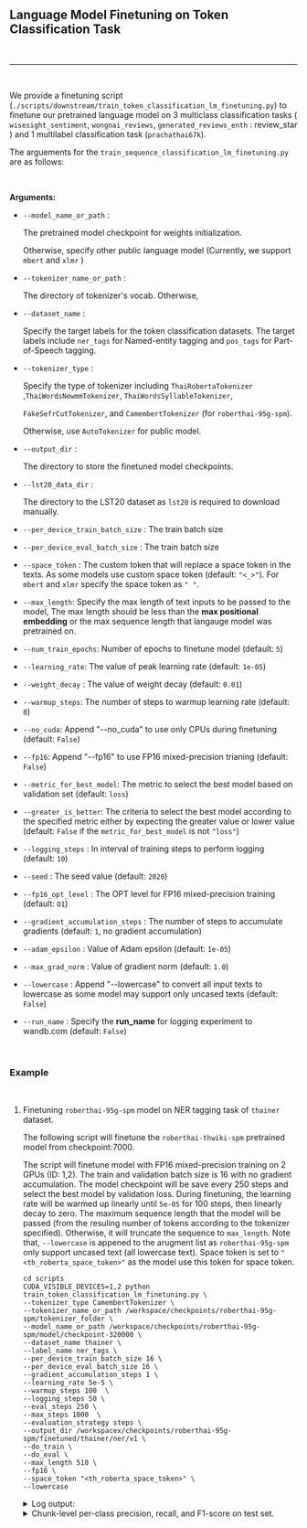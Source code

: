 
## Language Model Finetuning on Token Classification Task

<br>

--------

<br>


We provide a finetuning script (`./scripts/downstream/train_token_classification_lm_finetuning.py`) to finetune our pretrained language model on 3 multiclass classification tasks ( `wisesight_sentiment`, `wongnai_reviews`, `generated_reviews_enth` : review_star ) and 1 multilabel classification task (`prachathai67k`).


The arguements for the `train_sequence_classification_lm_finetuning.py` are as follows:

<br>

**Arguments:**

- `--model_name_or_path` : 

    The pretrained model checkpoint for weights initialization.
    
    Otherwise, specify other public language model (Currently, we support `mbert` and `xlmr` )

- `--tokenizer_name_or_path` : 

    The directory of tokenizer's vocab. Otherwise, 

- `--dataset_name` : 

    Specify the target labels for the token classification datasets. The target labels include `ner_tags` for Named-entity tagging and `pos_tags` for Part-of-Speech tagging.

- `--tokenizer_type` : 

    Specify the type of tokenizer including `ThaiRobertaTokenizer` ,`ThaiWordsNewmmTokenizer`, `ThaiWordsSyllableTokenizer`,
    
    `FakeSefrCutTokenizer`, and `CamembertTokenizer` (for `roberthai-95g-spm`).
    
    Otherwise, use `AutoTokenizer` for public model.

- `--output_dir` : 

    The directory to store the finetuned model checkpoints.

- `--lst20_data_dir` : 

    The directory to the LST20 dataset as `lst20` is required to download manually.

- `--per_device_train_batch_size` :  The train batch size

- `--per_device_eval_batch_size` :  The train batch size

- `--space_token`   :  The custom token that will replace a space token in the texts. As some models use custom space token (default: `"<_>"`). For `mbert` and `xlmr` specify the space token as `" "`.

- `--max_length`: Specify the max length of text inputs to be passed to the model, The max length should be less than the **max positional embedding** or the max sequence length that langauge model was pretrained on.

- `--num_train_epochs`: Number of epochs to finetune model (default: `5`)

- `--learning_rate`: The value of peak learning rate (default: `1e-05`)

- `--weight_decay` : The value of weight decay (default: `0.01`)

- `--warmup_steps`: The number of steps to warmup learning rate (default: `0`)

- `--no_cuda`: Append "--no_cuda" to use only CPUs during finetuning (default: `False`)

- `--fp16`: Append "--fp16" to use FP16 mixed-precision trianing (default: `False`)

- `--metric_for_best_model`: The metric to select the best model based on validation set (default: `loss`)

- `--greater_is_better`: The criteria to select the best model according to the specified metric either by expecting the greater value or lower value (default: `False` if the `metric_for_best_model` is not `"loss"`)

- `--logging_steps` : In interval of training steps to perform logging  (default: `10`)

- `--seed` : The seed value (default: `2020`)

- `--fp16_opt_level` : The OPT level for FP16 mixed-precision training (default: `O1`)

- `--gradient_accumulation_steps` : The number of steps to accumulate gradients (default: `1`, no gradient accumulation)

- `--adam_epsilon` : Value of Adam epsilon (default: `1e-05`)

- `--max_grad_norm` : Value of gradient norm (default: `1.0`)

- `--lowercase`     :  Append "--lowercase" to convert all input texts to lowercase as some model may support only uncased texts (default: 
`False`)

- `--run_name`     :  Specify the **run_name** for logging experiment to wandb.com (default: `False`)

<br>

### Example 

<br>

1. Finetuning `roberthai-95g-spm` model on NER tagging task of `thainer` dataset.

    The following script will finetune the `roberthai-thwiki-spm` pretrained model from checkpoint:7000. 
     
    The script will finetune model with FP16 mixed-precision training on 2 GPUs (ID: 1,2). The train and validation batch size is 16 with no gradient accumulation. The model checkpoint will be save every 250 steps and select the best model by validation loss. During finetuning, the learning rate will be warmed up linearly until `5e-05` for 100 steps, then linearly decay to zero. The maximum sequence length that the model will be passed (from the resuling number of tokens according to the tokenizer specified). Otherwise, it will truncate the sequence to `max_length`. Note that, `--lowercase` is appened to the arugment list as `roberthai-95g-spm` only support uncased text (all lowercase text). Space token is set to `"<th_roberta_space_token>"` as the model use this token for space token.

    ```
    cd scripts
    CUDA_VISIBLE_DEVICES=1,2 python train_token_classification_lm_finetuning.py \
    --tokenizer_type CamembertTokenizer \
    --tokenizer_name_or_path /workspace/checkpoints/roberthai-95g-spm/tokenizer_folder \
    --model_name_or_path /workspace/checkpoints/roberthai-95g-spm/model/checkpoint-320000 \
    --dataset_name thainer \
    --label_name ner_tags \
    --per_device_train_batch_size 16 \
    --per_device_eval_batch_size 16 \
    --gradient_accumulation_steps 1 \
    --learning_rate 5e-5 \
    --warmup_steps 100  \
    --logging_steps 50 \
    --eval_steps 250 \
    --max_steps 1000  \
    --evaluation_strategy steps \
    --output_dir /workspacex/checkpoints/roberthai-95g-spm/finetuned/thainer/ner/v1 \
    --do_train \
    --do_eval \
    --max_length 510 \
    --fp16 \
    --space_token "<th_roberta_space_token>" \
    --lowercase
    ```

    <details>
    <summary>
    Log output:
    </summary>
    
    ```

    01/15/2021 09:45:09 - WARNING - __main__ -   Process rank: -1, device: cuda:0, n_gpu: 2distributed training: False, 16-bits training: True
    01/15/2021 09:45:09 - INFO - __main__ -   Training/evaluation parameters TrainingArguments(output_dir='/workspacex/checkpoints/roberthai-95g-spm/finetuned/thainer/ner/v1', overwrite_output_dir=False, do_train=True, do_eval=True, do_predict=False, evaluate_during_training=False, evaluation_strategy=<EvaluationStrategy.STEPS: 'steps'>, prediction_loss_only=False, per_device_train_batch_size=16, per_device_eval_batch_size=16, per_gpu_train_batch_size=None, per_gpu_eval_batch_size=None, gradient_accumulation_steps=1, eval_accumulation_steps=None, learning_rate=5e-05, weight_decay=0.0, adam_beta1=0.9, adam_beta2=0.999, adam_epsilon=1e-08, max_grad_norm=1.0, num_train_epochs=3.0, max_steps=1000, warmup_steps=100, logging_dir='runs/Jan15_09-45-09_IST-DGX01', logging_first_step=False, logging_steps=50, save_steps=500, save_total_limit=None, no_cuda=False, seed=42, fp16=True, fp16_opt_level='O1', local_rank=-1, tpu_num_cores=None, tpu_metrics_debug=False, debug=False, dataloader_drop_last=False, eval_steps=250, dataloader_num_workers=0, past_index=-1, run_name='/workspacex/checkpoints/roberthai-95g-spm/finetuned/thainer/ner/v1', disable_tqdm=False, remove_unused_columns=True, label_names=None, load_best_model_at_end=False, metric_for_best_model=None, greater_is_better=None)
    01/15/2021 09:45:09 - INFO - __main__ -   Data parameters DataTrainingArguments(dataset_name='thainer', label_name='ner_tags', max_length=510)
    01/15/2021 09:45:09 - INFO - __main__ -   Model parameters ModelArguments(model_name_or_path='/workspace/checkpoints/roberthai-95g-spm/model/checkpoint-320000', tokenizer_name_or_path='/workspace/checkpoints/roberthai-95g-spm/tokenizer_folder', tokenizer_type='CamembertTokenizer')
    01/15/2021 09:45:09 - INFO - __main__ -   Custom args CustomArguments(no_train_report=False, no_eval_report=False, no_test_report=False, lst20_data_dir=None, space_token='<th_roberta_space_token>', lowercase=True)
    Model name '/workspace/checkpoints/roberthai-95g-spm/tokenizer_folder' not found in model shortcut name list (camembert-base). Assuming '/workspace/checkpoints/roberthai-95g-spm/tokenizer_folder' is a path, a model identifier, or url to a directory containing tokenizer files.
    Didn't find file /workspace/checkpoints/roberthai-95g-spm/tokenizer_folder/added_tokens.json. We won't load it.
    Didn't find file /workspace/checkpoints/roberthai-95g-spm/tokenizer_folder/special_tokens_map.json. We won't load it.
    Didn't find file /workspace/checkpoints/roberthai-95g-spm/tokenizer_folder/tokenizer_config.json. We won't load it.
    Didn't find file /workspace/checkpoints/roberthai-95g-spm/tokenizer_folder/tokenizer.json. We won't load it.
    loading file /workspace/checkpoints/roberthai-95g-spm/tokenizer_folder/sentencepiece.bpe.model
    loading file None
    loading file None
    loading file None
    loading file None
    01/15/2021 09:45:09 - INFO - __main__ -   [INFO] space_token = `<th_roberta_space_token>`
    Reusing dataset thainer (/root/.cache/huggingface/datasets/thainer/thainer/1.3.0/e0a86672e5ad057c1093708597cdda3671a76e9b053d210a32205406726cca92)
    Loading cached processed dataset at /root/.cache/huggingface/datasets/thainer/thainer/1.3.0/e0a86672e5ad057c1093708597cdda3671a76e9b053d210a32205406726cca92/cache-fac20625c90fe862.arrow
    Loading cached split indices for dataset at /root/.cache/huggingface/datasets/thainer/thainer/1.3.0/e0a86672e5ad057c1093708597cdda3671a76e9b053d210a32205406726cca92/cache-e1c5648ecd5c184a.arrow and /root/.cache/huggingface/datasets/thainer/thainer/1.3.0/e0a86672e5ad057c1093708597cdda3671a76e9b053d210a32205406726cca92/cache-cf0c77b9ce362f6d.arrow
    Loading cached split indices for dataset at /root/.cache/huggingface/datasets/thainer/thainer/1.3.0/e0a86672e5ad057c1093708597cdda3671a76e9b053d210a32205406726cca92/cache-e1f36698c1dabb82.arrow and /root/.cache/huggingface/datasets/thainer/thainer/1.3.0/e0a86672e5ad057c1093708597cdda3671a76e9b053d210a32205406726cca92/cache-0132859955c1ebe7.arrow
    Loading cached split indices for dataset at /root/.cache/huggingface/datasets/thainer/thainer/1.3.0/e0a86672e5ad057c1093708597cdda3671a76e9b053d210a32205406726cca92/cache-6556fccfbcd0cbf4.arrow and /root/.cache/huggingface/datasets/thainer/thainer/1.3.0/e0a86672e5ad057c1093708597cdda3671a76e9b053d210a32205406726cca92/cache-eb99b34850b9ceb8.arrow
    loading configuration file /workspace/checkpoints/roberthai-95g-spm/model/checkpoint-320000/config.json
    Model config RobertaConfig {
    "architectures": [
        "RobertaForMaskedLM"
    ],
    "attention_probs_dropout_prob": 0.1,
    "bos_token_id": 0,
    "eos_token_id": 2,
    "gradient_checkpointing": false,
    "hidden_act": "gelu",
    "hidden_dropout_prob": 0.1,
    "hidden_size": 768,
    "id2label": {
        "0": "LABEL_0",
        "1": "LABEL_1",
        "2": "LABEL_2",
        "3": "LABEL_3",
        "4": "LABEL_4",
        "5": "LABEL_5",
        "6": "LABEL_6",
        "7": "LABEL_7",
        "8": "LABEL_8",
        "9": "LABEL_9",
        "10": "LABEL_10",
        "11": "LABEL_11",
        "12": "LABEL_12",
        "13": "LABEL_13",
        "14": "LABEL_14",
        "15": "LABEL_15",
        "16": "LABEL_16",
        "17": "LABEL_17",
        "18": "LABEL_18",
        "19": "LABEL_19",
        "20": "LABEL_20",
        "21": "LABEL_21",
        "22": "LABEL_22",
        "23": "LABEL_23",
        "24": "LABEL_24",
        "25": "LABEL_25",
        "26": "LABEL_26",
        "27": "LABEL_27"
    },
    "initializer_range": 0.02,
    "intermediate_size": 3072,
    "label2id": {
        "LABEL_0": 0,
        "LABEL_1": 1,
        "LABEL_10": 10,
        "LABEL_11": 11,
        "LABEL_12": 12,
        "LABEL_13": 13,
        "LABEL_14": 14,
        "LABEL_15": 15,
        "LABEL_16": 16,
        "LABEL_17": 17,
        "LABEL_18": 18,
        "LABEL_19": 19,
        "LABEL_2": 2,
        "LABEL_20": 20,
        "LABEL_21": 21,
        "LABEL_22": 22,
        "LABEL_23": 23,
        "LABEL_24": 24,
        "LABEL_25": 25,
        "LABEL_26": 26,
        "LABEL_27": 27,
        "LABEL_3": 3,
        "LABEL_4": 4,
        "LABEL_5": 5,
        "LABEL_6": 6,
        "LABEL_7": 7,
        "LABEL_8": 8,
        "LABEL_9": 9
    },
    "layer_norm_eps": 1e-12,
    "max_position_embeddings": 512,
    "model_type": "roberta",
    "num_attention_head": 12,
    "num_attention_heads": 12,
    "num_hidden_layers": 12,
    "pad_token_id": 1,
    "type_vocab_size": 1,
    "vocab_size": 25005
    }

    loading weights file /workspace/checkpoints/roberthai-95g-spm/model/checkpoint-320000/pytorch_model.bin
    Some weights of the model checkpoint at /workspace/checkpoints/roberthai-95g-spm/model/checkpoint-320000 were not used when initializing RobertaForTokenClassification: ['lm_head.bias', 'lm_head.dense.weight', 'lm_head.dense.bias', 'lm_head.layer_norm.weight', 'lm_head.layer_norm.bias', 'lm_head.decoder.weight', 'lm_head.decoder.bias']
    - This IS expected if you are initializing RobertaForTokenClassification from the checkpoint of a model trained on another task or with another architecture (e.g. initializing a BertForSequenceClassification model from a BertForPretraining model).
    - This IS NOT expected if you are initializing RobertaForTokenClassification from the checkpoint of a model that you expect to be exactly identical (initializing a BertForSequenceClassification model from a BertForSequenceClassification model).
    Some weights of RobertaForTokenClassification were not initialized from the model checkpoint at /workspace/checkpoints/roberthai-95g-spm/model/checkpoint-320000 and are newly initialized: ['classifier.weight', 'classifier.bias']
    You should probably TRAIN this model on a down-stream task to be able to use it for predictions and inference.
    max_steps is given, it will override any value given in num_train_epochs
    The following columns in the training set don't have a corresponding argument in `RobertaForTokenClassification.forward` and have been ignored: old_positions.
    The following columns in the evaluation set don't have a corresponding argument in `RobertaForTokenClassification.forward` and have been ignored: old_positions.
    Selected optimization level O1:  Insert automatic casts around Pytorch functions and Tensor methods.

    Defaults for this optimization level are:
    enabled                : True
    opt_level              : O1
    cast_model_type        : None
    patch_torch_functions  : True
    keep_batchnorm_fp32    : None
    master_weights         : None
    loss_scale             : dynamic
    Processing user overrides (additional kwargs that are not None)...
    After processing overrides, optimization options are:
    enabled                : True
    opt_level              : O1
    cast_model_type        : None
    patch_torch_functions  : True
    keep_batchnorm_fp32    : None
    master_weights         : None
    loss_scale             : dynamic
    ***** Running training *****
    Num examples = 5077
    Num Epochs = 7
    Instantaneous batch size per device = 16
    Total train batch size (w. parallel, distributed & accumulation) = 32
    Gradient Accumulation steps = 1
    Total optimization steps = 1000
    Automatic Weights & Biases logging enabled, to disable set os.environ["WANDB_DISABLED"] = "true"
    wandb: Offline run mode, not syncing to the cloud.
    wandb: W&B syncing is set to `offline` in this directory.  Run `wandb online` to enable cloud syncing.
    0%|          | 0/1000 [00:00<?, ?it/s]
    0%|          | 1/1000 [01:26<23:55:50, 86.24s/it]Gradient overflow.  Skipping step, loss scaler 0 reducing loss scale to 32768.0
    0%|          | 4/1000 [01:27<8:14:06, 29.77s/it] Gradient overflow.  Skipping step, loss scaler 0 reducing loss scale to 16384.0
    1%|          | 8/1000 [01:28<2:01:03,  7.32s/it]Gradient overflow.  Skipping step, loss scaler 0 reducing loss scale to 8192.0
    2%|▎         | 25/1000 [01:44<14:56,  1.09it/s]Gradient overflow.  Skipping step, loss scaler 0 reducing loss scale to 4096.0
    4%|▍         | 44/1000 [01:51<04:05,  3.89it/s]Gradient overflow.  Skipping step, loss scaler 0 reducing loss scale to 2048.0
    5%|▌         | 50/1000 [01:52<03:41,  4.29it/s]
    {'loss': 1.863900146484375, 'learning_rate': 2.5e-05, 'epoch': 0.31446540880503143}
    10%|█         | 100/1000 [02:18<38:19,  2.55s/it]
    {'loss': 0.46619827270507813, 'learning_rate': 5e-05, 'epoch': 0.6289308176100629}
    {'loss': 0.18838241577148437, 'learning_rate': 4.722222222222222e-05, 'epoch': 0.943396226}
    15%|█▌        | 150/1000 [02:31<03:53,  3.64it/s]
    20%|██        | 200/1000 [02:52<33:10,  2.49s/it]
    {'loss': 0.12642303466796875, 'learning_rate': 4.4444444444444447e-05, 'epoch': 1.25786163 
    20%|██        | 200/1000 [02:52<33:10,  2.49s/it]
    {'loss': 0.1191162109375, 'learning_rate': 4.166666666666667e-05, 'epoch': 1.5723270440251573}
    25%|██▌       | 250/1000 [03:05<03:03,  4.08it/s]
    
    ***** Running Evaluation *****
    Num examples = 635
    Batch size = 32

    01/15/2021 09:48:36 - INFO - /opt/conda/lib/python3.6/site-packages/datasets/metric.py -   Removing /root/.cache/huggingface/metrics/seqeval/default/default_experiment-1-0.arrow
    {'eval_loss': 0.10173556208610535, 'eval_precision': 0.8637927080944737, 'eval_recall': 0.8817883895131086, 'eval_f1': 0.8726977875593652, 'eval_accuracy': 0.9725851004174542, 'epoch': 1.5723270440251573}
    30%|███       | 300/1000 [03:27<16:32,  1.42s/it]{'loss': 0.10812286376953124, 'learning_rate': 3.888888888888889e-05, 'epoch': 1.8867924528301887}                                       
    34%|███▍      | 341/1000 [03:37<02:52,  3.82it/s]
    35%|███▌      | 350/1000 [03:40<03:06,  3.49it/s]
    40%|███▉      | 399/1000 [03:53<02:34,  3.89it/s]
    50%|█████     | 500/1000 [05:12<23:33,  2.83s/it]
    
    ***** Running Evaluation *****
    Num examples = 635
    Batch size = 32

    01/15/2021 09:50:43 - INFO - /opt/conda/lib/python3.6/site-packages/datasets/metric.py -   Removing /root/.cache/huggingface/metrics/seqeval/default/default_experiment-1-0.arrow
    {'eval_loss': 0.08590535074472427, 'eval_precision': 0.878561736770692, 'eval_recall': 0.9094101123595506, 'eval_f1': 0.8937198067632851, 'e 50%|█████     | 500/1000 [05:17<23:33,  2.83s
    /Saving model checkpoint to /workspacex/checkpoints/roberthai-95g-spm/finetuned/thainer/ner/v1/checkpoint-500                                

    Configuration saved in /workspacex/checkpoints/roberthai-95g-spm/finetuned/thainer/ner/v1/checkpoint-500/config.json
    Model weights saved in /workspacex/checkpoints/roberthai-95g-spm/finetuned/thainer/ner/v1/checkpoint-500/pytorch_model.bin
    /opt/conda/lib/python3.6/site-packages/torch/nn/parallel/_functions.py:61: UserWarning: Was asked to gather along dimension 0, but all input tensors were scalars; will instead unsqueeze and return a vector.
    warnings.warn('Was asked to gather along dimension 0, but all '
    53%|█████▎    | 526/1000 [05:32<02:03,  3.83it/s]
    {'loss': 0.0573553466796875, 'learning_rate': 2.5e-05, 'epoch': 3.459119496855346}
    {'loss': 0.05275115966796875, 'learning_rate': 2.2222222222222223e-05, 'epoch': 3.77358490 60%|██████    | 600/1000 [06:05<28:12,  4.23s/it]
    65%|██████▌   | 650/1000 [06:16<01:21,  4.30it/s]{'loss': 0.05139984130859375, 'learning_rate': 1.9444444444444445e-05, 'epoch': 4.08805031                                                  
    {'loss': 0.0428802490234375, 'learning_rate': 1.6666666666666667e-05, 'epoch': 4.40251572327044}
    71%|███████   | 710/1000 [06:43<01:43,  2.81it/s]
    ***** Running Evaluation *****
      Num examples = 635
    Batch size = 32

    {'eval_loss': 0.08580297976732254, 'eval_precision': 0.8899543378995434, 'eval_recall': 0.9124531835205992, 'eval_f1': 0.9010633379565418, 'eval_accuracy': 0.9763442646783942, 'epoch': 4.716981132075472}

                                                    {'loss': 0.037841796875, 'learning_rate': 1.1111111111111112e-05, 'epoch': 5.031446540880503}                                            
    85%|████████▌ | 850/1000 [07:27<00:40,  3.69it/s]3333333333334e-06, 'epoch': 5.345911949685535}
    90%|████████▉ | 899/1000 [07:38<00:25,  3.93it/s]
    95%|█████████▌| 950/1000 [08:09<00:12,  3.89it/s]
    100%|█████████▉| 999/1000 [08:21<00:00,  4.36it/s]

    ```
    </details>


    <details>
    <summary>
    Chunk-level per-class precision, recall, and F1-score on test set.
    </summary>
    
    ```

        Processed: 635 / 635 [ Test Result ]

        {
            'accuracy': 0.980321583662611,
            'f1_macro': 0.9132072525127524,
            'f1_micro': 0.8947951273532668,
            'nb_samples': 635,
            'precision_macro': 0.8956733587500255,
            'precision_micro': 0.8749323226854359,
            'recall_macro': 0.9329612501419587,
            'recall_micro': 0.9155807365439094
        }

                        precision    recall  f1-score   support

                 DATE     0.8955    0.9231    0.9091       195
                EMAIL     1.0000    1.0000    1.0000         1
                  LAW     0.8667    0.8667    0.8667        15
                  LEN     0.8095    0.9444    0.8718        18
             LOCATION     0.8384    0.8913    0.8641       460
                MONEY     0.9804    0.9804    0.9804        51
         ORGANIZATION     0.8731    0.9075    0.8900       584
              PERCENT     0.9333    0.8750    0.9032        16
               PERSON     0.9403    0.9708    0.9553       308
                PHONE     0.8462    0.9167    0.8800        12
                 TIME     0.7714    0.8526    0.8100        95
                  URL     0.8889    1.0000    0.9412         8
                  ZIP     1.0000    1.0000    1.0000         2

        micro avg         0.8749    0.9156    0.8948      1765
        macro avg         0.8957    0.9330    0.9132      1765
        weighted avg      0.8759    0.9156    0.8951      1765
    ```

    </details>